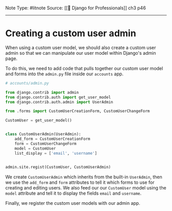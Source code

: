 Note Type: #litnote
Source: [[📖 Django for Professionals]] ch3 p46

---
# Creating a custom user admin
When using a custom user model, we should also create a custom user admin so that we can manipulate our user model within Django's admin page.

To do this, we need to add code that pulls together our custom user model and forms into the `admin.py` file inside our `accounts` app.
```python
# accounts/admin.py

from django.contrib import admin
from django.contrib.auth import get_user_model
from django.contrib.auth.admin import UserAdmin

from .forms import CustomUserCreationForm, CustomUserChangeForm

CustomUser = get_user_model()


class CustomUserAdmin(UserAdmin):
	add_form = CustomUserCreationForm
	form = CustomUserChangeForm
	model = CustomUser
	list_display = ['email', 'username']
	

admin.site.regist(CustomUser, CustomUserAdmin)
```

We create `CustomUserAdmin` which inherits from the built-in `UserAdmin`, then we use the `add_form` and `form` attributes to tell it which forms to use for creating and editing users. We also feed our our `CustomUser` model using the `model` attribute and tell it to display the fields `email` and `username`.

Finally, we register the custom user models with our admin app.
